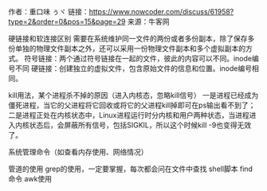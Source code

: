 作者：重口味  ぅヾ
链接：https://www.nowcoder.com/discuss/61958?type=2&order=0&pos=15&page=29
来源：牛客网

硬链接和软连接区别
需要在系统维护同一文件的两份或者多份副本，除了保存多份单独的物理文件副本之外，还可以采用一份物理文件副本和多个虚拟副本的方式。
符号链接：两个通过符号链接在一起的文件，彼此的内容可以不同。inode编号不同
硬链接：创建独立的虚拟文件，包含原始文件的信息和位置。inode编号相同。

kill用法，某个进程杀不掉的原因（进入内核态，忽略kill信号）
一是进程已经成为僵死进程，当它的父进程将它回收或将它的父进程kill掉即可在ps输出看不到了；
二是进程正处在内核状态中，Linux进程运行时分内核和用户两种状态，当进程进入内核状态后，会屏蔽所有信号，包括SIGKIL，所以这个时候kill -9也变得无效了。

系统管理命令（如查看内存使用、网络情况）

管道的使用
grep的使用，一定要掌握，每次都会问在文件中查找
shell脚本
find命令
awk使用
